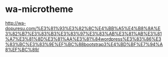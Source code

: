 wa-microtheme
=============

http://wa-dopuresu.com/%E3%81%93%E3%82%8C%E4%BB%A5%E4%B8%8A%E3%82%B7%E3%83%B3%E3%83%97%E3%83%AB%E3%81%AB%E3%81%A7%E3%81%8D%E3%81%AA%E3%81%84wordpress%E3%83%86%E3%83%BC%E3%83%9E%EF%BC%88bootstrap3%E4%BD%BF%E7%94%A8%EF%BC%89/

